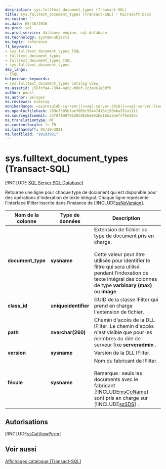 ```yaml
---
description: sys.fulltext_document_types (Transact-SQL)
title: sys.fulltext_document_types (Transact-SQL) | Microsoft Docs
ms.custom: ''
ms.date: 06/10/2016
ms.prod: sql
ms.prod_service: database-engine, sql-database
ms.technology: system-objects
ms.topic: reference
f1_keywords:
- sys.fulltext_document_types_TSQL
- fulltext_document_types
- fulltext_document_types_TSQL
- sys.fulltext_document_types
dev_langs:
- TSQL
helpviewer_keywords:
- sys.fulltext_document_types catalog view
ms.assetid: 156fcfa4-7304-4a5c-b96f-1c3e061e5df0
author: pmasl
ms.author: pelopes
ms.reviewer: mikeray
monikerRange: =azuresqldb-current||>=sql-server-2016||>=sql-server-linux-2017||=azuresqldb-mi-current
ms.openlocfilehash: 209e7585bfae7009c55447416c150b6a352a1111
ms.sourcegitcommit: 33f0f190f962059826e002be165a2bef4f9e350c
ms.translationtype: MT
ms.contentlocale: fr-FR
ms.lasthandoff: 01/30/2021
ms.locfileid: "99193901"
---
```

# <a name="sysfulltext_document_types-transact-sql"></a>sys.fulltext_document_types (Transact-SQL)
[!INCLUDE [SQL Server SQL Database](../../includes/applies-to-version/sql-asdb.md)]

  Retourne une ligne pour chaque type de document qui est disponible pour des opérations d'indexation de texte intégral. Chaque ligne représente l'interface IFilter inscrite dans l'instance de [!INCLUDE[ssNoVersion](../../includes/ssnoversion-md.md)].  
  
 
|Nom de la colonne|Type de données|Description|  
|-----------------|---------------|-----------------|  
|**document_type**|**sysname**|Extension de fichier du type de document pris en charge.<br /><br /> Cette valeur peut être utilisée pour identifier le filtre qui sera utilisé pendant l’indexation de texte intégral des colonnes de type **varbinary (max)** ou **image**.|  
|**class_id**|**uniqueidentifier**|GUID de la classe IFilter qui prend en charge l'extension de fichier.|  
|**path**|**nvarchar(260)**|Chemin d'accès de la DLL IFilter. Le chemin d'accès n'est visible que pour les membres du rôle de serveur fixe **serveradmin** .|  
|**version**|**sysname**|Version de la DLL IFilter.|  
|**fécule**|**sysname**|Nom du fabricant de IFilter.<br /><br /> Remarque : seuls les documents avec le fabricant [!INCLUDE[msCoName](../../includes/msconame-md.md)] sont pris en charge sur [!INCLUDE[ssSDS](../../includes/sssds-md.md)] .|  
  
## <a name="permissions"></a>Autorisations  
 [!INCLUDE[ssCatViewPerm](../../includes/sscatviewperm-md.md)]  
  
## <a name="see-also"></a>Voir aussi  
 [Affichages catalogue &#40;Transact-SQL&#41;](../../relational-databases/system-catalog-views/catalog-views-transact-sql.md)  
  
  
